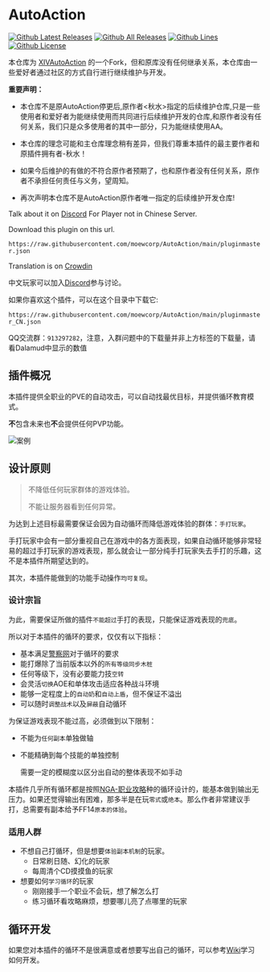 
# AutoAction

[![Github Latest Releases](https://img.shields.io/github/downloads/moewcorp/AutoAction/latest/total.svg?label=最新版本下载量&style=for-the-badge)]()
[![Github All Releases](https://img.shields.io/github/downloads/moewcorp/AutoAction/total.svg?label=总下载量&style=for-the-badge)]()
[![Github Lines](https://img.shields.io/tokei/lines/github/moewcorp/AutoAction?label=总行数&style=for-the-badge)]()
[![Github License](https://img.shields.io/github/license/moewcorp/AutoAction.svg?label=开源协议&style=for-the-badge)]()

本仓库为 [XIVAutoAction](https://github.com/ArchiDog1998/XIVAutoAction) 的一个Fork，但和原库没有任何继承关系，本仓库由一些爱好者通过社区的方式自行进行继续维护与开发。

**重要声明：**

- 本仓库不是原AutoAction停更后,原作者<秋水>指定的后续维护仓库,只是一些使用者和爱好者为能继续使用而共同进行后续维护开发的仓库,和原作者没有任何关系，我们只是众多使用者的其中一部分，只为能继续使用AA。
- 本仓库的理念可能和主仓库理念稍有差异，但我们尊重本插件的最主要作者和原插件拥有者-秋水！

- 如果今后维护的有做的不符合原作者预期了，也和原作者没有任何关系，原作者不承担任何责任与义务，望周知。
- 再次声明本仓库不是AutoAction原作者唯一指定的后续维护开发仓库!



Talk about it on [Discord](https://discord.gg/nfzmJ6ujDP) For Player not in Chinese Server.

Download this plugin on this url.

`https://raw.githubusercontent.com/moewcorp/AutoAction/main/pluginmaster.json`

Translation is on [Crowdin](https://crowdin.com/project/xivautoattack)

中文玩家可以加入[Discord](https://discord.gg/awuCKbxR6q)参与讨论。

如果你喜欢这个插件，可以在这个目录中下载它: 

`https://raw.githubusercontent.com/moewcorp/AutoAction/main/pluginmaster_CN.json`

QQ交流群：`913297282`，注意，入群问题中的下载量并非上方标签的下载量，请看Dalamud中显示的数值

## 插件概况

本插件提供全职业的PVE的自动攻击，可以自动找最优目标，并提供循环教育模式。

**不**包含未来也**不**会提供任何PVP功能。

![案例](gifs/ExampleDNC.gif)

## 设计原则

> 不降低任何玩家群体的游戏体验。
>
> 不能让服务器看到任何异常。

为达到上述目标最需要保证会因为自动循环而降低游戏体验的群体：`手打玩家`。

手打玩家中会有一部分重视自己在游戏中的各方面表现，如果自动循环能够非常轻易的超过手打玩家的游戏表现，那么就会让一部分纯手打玩家失去手打的乐趣，这不是本插件所期望达到的。 

其次，本插件能做到的功能手动操作`均可复现`。

### 设计宗旨

为此，需要保证所做的插件`不能超过`手打的表现，只能保证游戏表现的`兜底`。

所以对于本插件的循环的要求，仅仅有以下指标：

- 基本满足[警察网](https://xivanalysis.com/)对于循环的要求
- 能打爆除了当前版本以外的`所有等级同步木桩`
- 任何等级下，没有必要能力技`空转`
- 会灵活`切换`AOE和单体攻击适应各种战斗环境
- 能够一定程度上的`自动奶`和`自动上盾`，但不保证不溢出
- 可以随时`调整战术`以及`屏蔽`自动循环

为保证游戏表现不能过高，必须做到以下限制：

- 不能为`任何副本`单独做轴

- 不能精确到每个技能的单独控制

  需要一定的模糊度以区分出自动的整体表现不如手动

本插件几乎所有循环都是按照[NGA-职业攻略](https://nga.178.com/thread.php?fid=-362960)种的循环设计的，能基本做到输出无压力。如果还觉得输出有困难，那多半是在玩`零式`或`绝本`。那么作者非常建议手打，总需要有副本给予FF14`原本的体验`。

### 适用人群
- 不想自己打循环，但是想要`体验副本机制`的玩家。
  - 日常刷日随、幻化的玩家
  - 每周清个CD摸摸鱼的玩家
- 想要如何`学习循环`的玩家
  - 刚刚接手一个职业不会玩，想了解怎么打
  - 练习循环看攻略麻烦，想要哪儿亮了点哪里的玩家



## 循环开发

如果您对本插件的循环不是很满意或者想要写出自己的循环，可以参考[Wiki](https://github.com/moewcorp/AutoAction/wiki)学习如何开发。

